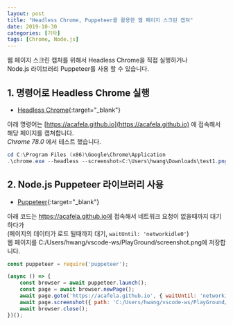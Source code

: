 ```yaml
---
layout: post
title: "Headless Chrome, Puppeteer를 활용한 웹 페이지 스크린 캡쳐"
date: 2019-10-30
categories: [기타]
tags: [Chrome, Node.js]
---
```


웹 페이지 스크린 캡처를 위해서 Headless Chrome을 직접 실행하거나  
Node.js 라이브러리 Puppeteer를 사용 할 수 있습니다.

## 1. 명령어로 Headless Chrome 실행

- [Headless Chrome](https://developer.chrome.com/blog/headless-chrome/){:target="_blank"}

아래 명령어는 [https://acafela.github.io](https://acafela.github.io) 에 접속해서 해당 페이지를 캡쳐합니다.  
*Chrome 78.0* 에서 테스트 했습니다.

```powershell
cd C:\Program Files (x86)\Google\Chrome\Application
.\chrome.exe --headless --screenshot=C:\Users\hwang\Downloads\test1.png --window-size=1000,1000 --default-background-color=0 https://acafela.github.io --virtual-time-budget=1000
```

## 2. Node.js Puppeteer 라이브러리 사용

- [Puppeteer](https://www.npmjs.com/package/puppeteer){:target="_blank"}

아래 코드는 https://acafela.github.io에 접속해서 네트워크 요청이 없을때까지 대기하다가  
(페이지의 데이터가 로드 될때까지 대기, `waitUntil: 'networkidle0'`)       
웹 페이지를 C:/Users/hwang/vscode-ws/PlayGround/screenshot.png에 저장합니다.

```javascript
const puppeteer = require('puppeteer');

(async () => {
    const browser = await puppeteer.launch();
    const page = await browser.newPage();
    await page.goto('https://acafela.github.io', { waitUntil: 'networkidle0' })
    await page.screenshot({ path: 'C:/Users/hwang/vscode-ws/PlayGround/screenshot.png' });
    await browser.close();
})();
```